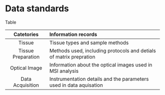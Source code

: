 # Data standards

Table 

| Catetories | Information records |
|:---:| :--- |
| Tissue | Tissue types and sample methods |
| Tissue Preparation | Methods used, including protocols and detials of matrix prepration |
| Optical Image | Information about the optical images used in MSI analysis |
| Data Acquisition | Instrumentation details and the parameters used in data aquisation 